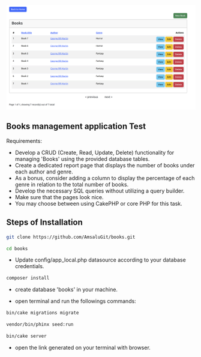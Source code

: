 <img src="webroot/img/books.png" >


## Books management application Test
Requirements:

- Develop a CRUD (Create, Read, Update, Delete) functionality for managing 'Books' using the provided database tables.
- Create a dedicated report page that displays the number of books under each author and genre.
- As a bonus, consider adding a column to display the percentage of each genre in relation to the total number of books.
- Develop the necessary SQL queries without utilizing a query builder.
- Make sure that the pages look nice.
- You may choose between using CakePHP or core PHP for this task.

## Steps of Installation
``` bash
git clone https://github.com/AmsaluGit/books.git
```
``` bash
cd books
```
- Update config/app_local.php datasource according to your database credentials.
``` bash
composer install
```
- create database 'books' in your machine.

- open terminal and run the followings commands:
``` bash
bin/cake migrations migrate
```
``` bash
vendor/bin/phinx seed:run
```
``` bash
bin/cake server
```


- open the link generated on your terminal with browser.
